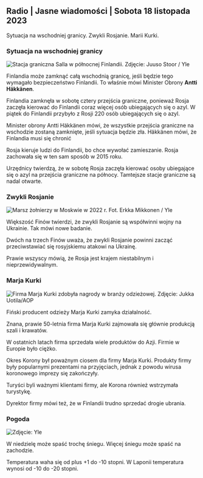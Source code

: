## Radio \| Jasne wiadomości \| Sobota 18 listopada 2023

Sytuacja na wschodniej granicy. Zwykli Rosjanie. Marii Kurki.

### Sytuacja na wschodniej granicy

![Stacja graniczna Salla w północnej Finlandii. Zdjęcie: Juuso Stoor / Yle](https://images.cdn.yle.fi/image/upload/c_crop,h_3033,w_5392,x_0,y_144/ar_1.777777777777777,c_fill,g_faces,h_675,w_1200/dpr_1.0/q_auto:eco/f_auto/fl_lossy/v1700230392/39-1202451655773834805e)

Finlandia może zamknąć całą wschodnią granicę, jeśli będzie tego wymagało bezpieczeństwo Finlandii. To właśnie mówi Minister Obrony **Antti Häkkänen**.

Finlandia zamknęła w sobotę cztery przejścia graniczne, ponieważ Rosja zaczęła kierować do Finlandii coraz więcej osób ubiegających się o azyl. W piątek do Finlandii przybyło z Rosji 220 osób ubiegających się o azyl.

Minister obrony Antti Häkkänen mówi, że wszystkie przejścia graniczne na wschodzie zostaną zamknięte, jeśli sytuacja będzie zła. Häkkänen mówi, że Finlandia musi się chronić

Rosja kieruje ludzi do Finlandii, bo chce wywołać zamieszanie. Rosja zachowała się w ten sam sposób w 2015 roku.

Urzędnicy twierdzą, że w sobotę Rosja zaczęła kierować osoby ubiegające się o azyl na przejścia graniczne na północy. Tamtejsze stacje graniczne są nadal otwarte.

### Zwykli Rosjanie

![Marsz żołnierzy w Moskwie w 2022 r. Fot. Erkka Mikkonen / Yle](https://images.cdn.yle.fi/image/upload/c_crop,h_2250,w_4000,x_0,y_620/ar_1.7777777777777777,c_fill,g_faces,h_675,w_1200/dpr_1.0/q_auto:eco/f_auto/fl_lossy/v1652081791/39-9521386278c4035763b)

Większość Finów twierdzi, że zwykli Rosjanie są współwinni wojny na Ukrainie. Tak mówi nowe badanie.

Dwóch na trzech Finów uważa, że zwykli Rosjanie powinni zacząć przeciwstawiać się rosyjskiemu atakowi na Ukrainę.

Prawie wszyscy mówią, że Rosja jest krajem niestabilnym i nieprzewidywalnym.

### Marja Kurki

![Firma Marja Kurki zdobyła nagrody w branży odzieżowej. Zdjęcie: Jukka Uotila/AOP](https://images.cdn.yle.fi/image/upload/c_crop,h_2089,w_3715,x_1,y_0/ar_1.777777777777777,c_fill,g_faces,h_675,w_1200/dpr_1.0/q_auto:eco/f_auto/fl_lossy/v1700215518/39-120216565573a69289c3)

Fiński producent odzieży Marja Kurki zamyka działalność.

Znana, prawie 50-letnia firma Marja Kurki zajmowała się głównie produkcją szali i krawatów.

W ostatnich latach firma sprzedała wiele produktów do Azji. Firmie w Europie było ciężko.

Okres Korony był poważnym ciosem dla firmy Marja Kurki. Produkty firmy były popularnymi prezentami na przyjęciach, jednak z powodu wirusa koronowego imprezy się zakończyły.

Turyści byli ważnymi klientami firmy, ale Korona również wstrzymała turystykę.

Dyrektor firmy mówi też, że w Finlandii trudno sprzedać drogie ubrania.

### Pogoda

![Zdjęcie: Yle](https://images.cdn.yle.fi/image/upload/c_crop,h_1080,w_1919,x_0,y_0/ar_1.7777777777777777,c_fill,g_faces,h_675,w_1200/dpr_1.0/q_auto:eco/f_auto/fl_lossy/v1700323494/39-12028456558e083321cf)

W niedzielę może spaść trochę śniegu. Więcej śniegu może spaść na zachodzie.

Temperatura waha się od plus +1 do -10 stopni. W Laponii temperatura wynosi od -10 do -20 stopni.
